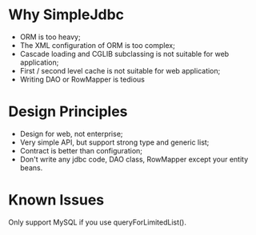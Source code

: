 # Why SimpleJdbc #

  * ORM is too heavy;
  * The XML configuration of ORM is too complex;
  * Cascade loading and CGLIB subclassing is not suitable for web application;
  * First / second level cache is not suitable for web application;
  * Writing DAO or RowMapper is tedious

# Design Principles #

  * Design for web, not enterprise;
  * Very simple API, but support strong type and generic list;
  * Contract is better than configuration;
  * Don't write any jdbc code, DAO class, RowMapper except your entity beans.

# Known Issues #

Only support MySQL if you use queryForLimitedList().